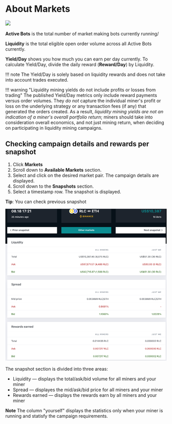 # About Markets

![](../assets/img/miner-home.png)

**Active Bots** is the total number of market making bots currently running/

**Liquidity** is the total eligible open order volume across all Active Bots currently. 

**Yield/Day** shows you how much you can earn per day currently. To calculate Yield/Day, divide the daily reward (**Reward/Day**) by Liquidity. 

!!! note
    The Yield/Day is solely based on liquidity rewards and does not take into account trades executed.

!!! warning "Liquidity mining yields do not include profits or losses from trading"
    The published Yield/Day metrics only include reward payments versus order volumes. They *do not* capture the individual miner's profit or loss on the underlying strategy or any transaction fees (if any) that generated the orders created.  As a result, *liquidity mining yields are not an indication of a miner's overall portfolio return*; miners should take into consideration overall economics, and not just mining return, when deciding on participating in liquidity mining campaigns.

## Checking campaign details and rewards per snapshot

1. Click <b>Markets</b>
2. Scroll down to **Available Markets** section.
3. Select and click on the desired market pair. The campaign details are displayed.
4. Scroll down to the **Snapshots** section.
5. Select a timestamp row. The snapshot is displayed. 

**Tip**: You can check previous snapshot

![](../assets/img/market-pair-snapshot.png)

The snapshot section is divided into three areas:

* Liquidity — displays the total/ask/bid volume for all miners and your miner
* Spread — displayes the mid/ask/bid price for all miners and your miner
* Rewards earned — displays the rewards earn by all miners and your miner

**Note** The column "yourself" displays the statistics only when your miner is running and statisfy the campaign requirements. 







